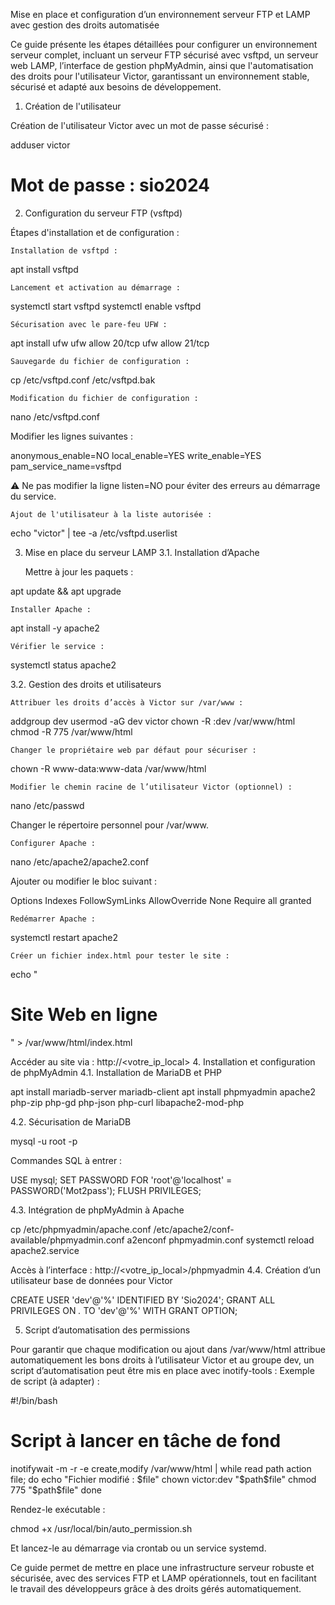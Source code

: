Mise en place et configuration d’un environnement serveur FTP et LAMP avec gestion des droits automatisée

Ce guide présente les étapes détaillées pour configurer un environnement serveur complet, incluant un serveur FTP sécurisé avec vsftpd, un serveur web LAMP, l’interface de gestion phpMyAdmin, ainsi que l'automatisation des droits pour l'utilisateur Victor, garantissant un environnement stable, sécurisé et adapté aux besoins de développement.
1. Création de l'utilisateur

Création de l'utilisateur Victor avec un mot de passe sécurisé :

adduser victor
# Mot de passe : sio2024

2. Configuration du serveur FTP (vsftpd)

Étapes d'installation et de configuration :

    Installation de vsftpd :

apt install vsftpd

    Lancement et activation au démarrage :

systemctl start vsftpd
systemctl enable vsftpd

    Sécurisation avec le pare-feu UFW :

apt install ufw
ufw allow 20/tcp
ufw allow 21/tcp

    Sauvegarde du fichier de configuration :

cp /etc/vsftpd.conf /etc/vsftpd.bak

    Modification du fichier de configuration :

nano /etc/vsftpd.conf

Modifier les lignes suivantes :

anonymous_enable=NO
local_enable=YES
write_enable=YES
pam_service_name=vsftpd

⚠️ Ne pas modifier la ligne listen=NO pour éviter des erreurs au démarrage du service.

    Ajout de l'utilisateur à la liste autorisée :

echo "victor" | tee -a /etc/vsftpd.userlist

3. Mise en place du serveur LAMP
3.1. Installation d’Apache

    Mettre à jour les paquets :

apt update && apt upgrade

    Installer Apache :

apt install -y apache2

    Vérifier le service :

systemctl status apache2

3.2. Gestion des droits et utilisateurs

    Attribuer les droits d’accès à Victor sur /var/www :

addgroup dev
usermod -aG dev victor
chown -R :dev /var/www/html
chmod -R 775 /var/www/html

    Changer le propriétaire web par défaut pour sécuriser :

chown -R www-data:www-data /var/www/html

    Modifier le chemin racine de l’utilisateur Victor (optionnel) :

nano /etc/passwd

Changer le répertoire personnel pour /var/www.

    Configurer Apache :

nano /etc/apache2/apache2.conf

Ajouter ou modifier le bloc suivant :

<Directory />
  Options Indexes FollowSymLinks
  AllowOverride None
  Require all granted
</Directory>

    Redémarrer Apache :

systemctl restart apache2

    Créer un fichier index.html pour tester le site :

echo "<h1>Site Web en ligne</h1>" > /var/www/html/index.html

Accéder au site via : http://<votre_ip_local>
4. Installation et configuration de phpMyAdmin
4.1. Installation de MariaDB et PHP

apt install mariadb-server mariadb-client
apt install phpmyadmin apache2 php-zip php-gd php-json php-curl libapache2-mod-php

4.2. Sécurisation de MariaDB

mysql -u root -p

Commandes SQL à entrer :

USE mysql;
SET PASSWORD FOR 'root'@'localhost' = PASSWORD('Mot2pass');
FLUSH PRIVILEGES;

4.3. Intégration de phpMyAdmin à Apache

cp /etc/phpmyadmin/apache.conf /etc/apache2/conf-available/phpmyadmin.conf
a2enconf phpmyadmin.conf
systemctl reload apache2.service

Accès à l’interface : http://<votre_ip_local>/phpmyadmin
4.4. Création d’un utilisateur base de données pour Victor

CREATE USER 'dev'@'%' IDENTIFIED BY 'Sio2024';
GRANT ALL PRIVILEGES ON *.* TO 'dev'@'%' WITH GRANT OPTION;

5. Script d’automatisation des permissions

Pour garantir que chaque modification ou ajout dans /var/www/html attribue automatiquement les bons droits à l’utilisateur Victor et au groupe dev, un script d’automatisation peut être mis en place avec inotify-tools :
Exemple de script (à adapter) :

#!/bin/bash
# Script à lancer en tâche de fond
inotifywait -m -r -e create,modify /var/www/html |
while read path action file; do
  echo "Fichier modifié : $file"
  chown victor:dev "$path$file"
  chmod 775 "$path$file"
done

Rendez-le exécutable :

chmod +x /usr/local/bin/auto_permission.sh

Et lancez-le au démarrage via crontab ou un service systemd.

Ce guide permet de mettre en place une infrastructure serveur robuste et sécurisée, avec des services FTP et LAMP opérationnels, tout en facilitant le travail des développeurs grâce à des droits gérés automatiquement.
